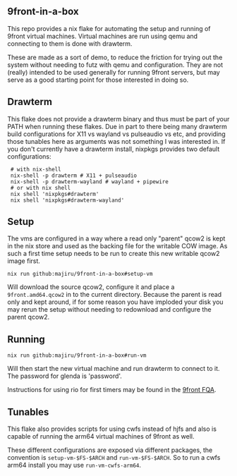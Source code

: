 ## 9front-in-a-box

This repo provides a nix flake for automating the setup
and running of 9front virtual machines. Virtual machines
are run using qemu and connecting to them is done with
drawterm.

These are made as a sort of demo, to reduce the friction
for trying out the system without needing to futz with
qemu and configuration. They are not (really) intended
to be used generally for running 9front servers, but
may serve as a good starting point for those interested
in doing so.

## Drawterm

This flake does not provide a drawterm binary and thus must
be part of your PATH when running these flakes. Due in part
to there being many drawterm build configurations for X11
vs wayland vs pulseaudio vs etc, and providing those tunables
here as arguments was not something I was interested in. If
you don't currently have a drawterm install, nixpkgs provides
two default configurations:

```
 # with nix-shell
 nix-shell -p drawterm # X11 + pulseaudio
 nix-shell -p drawterm-wayland # wayland + pipewire
 # or with nix shell
 nix shell 'nixpkgs#drawterm'
 nix shell 'nixpkgs#drawterm-wayland'
```

## Setup

The vms are configured in a way where a read only "parent"
qcow2 is kept in the nix store and used as the backing file
for the writable COW image. As such a first time setup needs
to be run to create this new writable qcow2 image first.

```
nix run github:majiru/9front-in-a-box#setup-vm
```

Will download the source qcow2, configure it and place a
`9front.amd64.qcow2` in to the current directory. Because
the parent is read only and kept around, if for some reason
you have imploded your disk you may rerun the setup without
needing to redownload and configure the parent qcow2.

## Running

```
nix run github:majiru/9front-in-a-box#run-vm
```

Will then start the new virtual machine and run drawterm
to connect to it. The password for glenda is 'password'.

Instructions for using rio for first timers may be found in the
[9front FQA](http://fqa.9front.org/fqa8.html). 

## Tunables

This flake also provides scripts for using cwfs instead of hjfs and
also is capable of running the arm64 virtual machines of 9front as well.

These different configurations are exposed via different packages, the convention
is `setup-vm-$FS-$ARCH`  and `run-vm-$FS-$ARCH`. So to run a cwfs arm64 install you
may use `run-vm-cwfs-arm64`.
